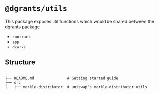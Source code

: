 # `@dgrants/utils`

This package exposes util functions which would be shared between the dgrants package

- `contract`
- `app`
- `dcurve`


## Structure

```
.
├── README.md               # Getting started guide
├── src
|   ├── merkle-distributor  # uniswap's merkle-distributor utils
```
